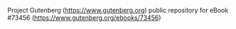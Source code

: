 Project Gutenberg (https://www.gutenberg.org) public repository for
eBook #73456 (https://www.gutenberg.org/ebooks/73456)
